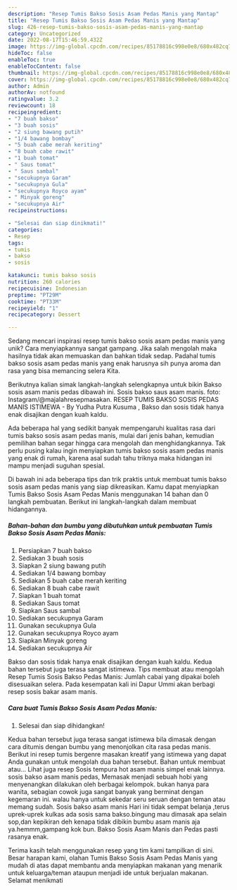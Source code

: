 ```yaml
---
description: "Resep Tumis Bakso Sosis Asam Pedas Manis yang Mantap"
title: "Resep Tumis Bakso Sosis Asam Pedas Manis yang Mantap"
slug: 426-resep-tumis-bakso-sosis-asam-pedas-manis-yang-mantap
category: Uncategorized
date: 2022-08-17T15:46:59.432Z
image: https://img-global.cpcdn.com/recipes/85178816c998e0e8/680x482cq70/tumis-bakso-sosis-asam-pedas-manis-foto-resep-utama.jpg
hideToc: false
enableToc: true
enableTocContent: false
thumbnail: https://img-global.cpcdn.com/recipes/85178816c998e0e8/680x482cq70/tumis-bakso-sosis-asam-pedas-manis-foto-resep-utama.jpg
cover: https://img-global.cpcdn.com/recipes/85178816c998e0e8/680x482cq70/tumis-bakso-sosis-asam-pedas-manis-foto-resep-utama.jpg
author: Admin
authorAv: notfound
ratingvalue: 3.2
reviewcount: 18
recipeingredient:
- "7 buah bakso"
- "3 buah sosis"
- "2 siung bawang putih"
- "1/4 bawang bombay"
- "5 buah cabe merah keriting"
- "8 buah cabe rawit"
- "1 buah tomat"
- " Saus tomat"
- " Saus sambal"
- "secukupnya Garam"
- "secukupnya Gula"
- "secukupnya Royco ayam"
- " Minyak goreng"
- "secukupnya Air"
recipeinstructions:

- "Selesai dan siap dinikmati!"
categories:
- Resep
tags:
- tumis
- bakso
- sosis

katakunci: tumis bakso sosis 
nutrition: 260 calories
recipecuisine: Indonesian
preptime: "PT29M"
cooktime: "PT33M"
recipeyield: "1"
recipecategory: Dessert

---
```





Sedang mencari inspirasi resep tumis bakso sosis asam pedas manis yang unik? Cara menyiapkannya sangat gampang. Jika salah mengolah maka hasilnya tidak akan memuaskan dan bahkan tidak sedap. Padahal tumis bakso sosis asam pedas manis yang enak harusnya sih punya aroma dan rasa yang bisa memancing selera Kita.





Berikutnya kalian simak langkah-langkah selengkapnya untuk bikin Bakso sosis asam manis pedas dibawah ini. Sosis bakso saus asam manis. foto: Instagram/@majalahresepmasakan. RESEP TUMIS BAKSO SOSIS PEDAS MANIS ISTIMEWA - By Yudha Putra Kusuma , Bakso dan sosis tidak hanya enak disajikan dengan kuah kaldu.

Ada beberapa hal yang sedikit banyak mempengaruhi kualitas rasa dari tumis bakso sosis asam pedas manis, mulai dari jenis bahan, kemudian pemilihan bahan segar hingga cara mengolah dan menghidangkannya. Tak perlu pusing kalau ingin menyiapkan tumis bakso sosis asam pedas manis yang enak di rumah, karena asal sudah tahu triknya maka hidangan ini mampu menjadi suguhan spesial.






Di bawah ini ada beberapa tips dan trik praktis untuk membuat tumis bakso sosis asam pedas manis yang siap dikreasikan. Kamu dapat menyiapkan Tumis Bakso Sosis Asam Pedas Manis menggunakan 14 bahan dan 0 langkah pembuatan. Berikut ini langkah-langkah dalam membuat hidangannya.

<!--inarticleads1-->

##### Bahan-bahan dan bumbu yang dibutuhkan untuk pembuatan Tumis Bakso Sosis Asam Pedas Manis:

1. Persiapkan 7 buah bakso
1. Sediakan 3 buah sosis
1. Siapkan 2 siung bawang putih
1. Sediakan 1/4 bawang bombay
1. Sediakan 5 buah cabe merah keriting
1. Sediakan 8 buah cabe rawit
1. Siapkan 1 buah tomat
1. Sediakan  Saus tomat
1. Siapkan  Saus sambal
1. Sediakan secukupnya Garam
1. Gunakan secukupnya Gula
1. Gunakan secukupnya Royco ayam
1. Siapkan  Minyak goreng
1. Sediakan secukupnya Air


Bakso dan sosis tidak hanya enak disajikan dengan kuah kaldu. Kedua bahan tersebut juga terasa sangat istimewa. Tips membuat atau mengolah Resep Tumis Sosis Bakso Pedas Manis: Jumlah cabai yang dipakai boleh disesuaikan selera. Pada kesempatan kali ini Dapur Ummi akan berbagi resep sosis bakar asam manis. 

<!--inarticleads2-->

##### Cara buat Tumis Bakso Sosis Asam Pedas Manis:


1. Selesai dan siap dihidangkan!

Kedua bahan tersebut juga terasa sangat istimewa bila dimasak dengan cara ditumis dengan bumbu yang menonjolkan cita rasa pedas manis. Berikut ini resep tumis bergenre masakan kreatif yang istimewa yang dapat Anda gunakan untuk mengolah dua bahan tersebut. Bahan untuk membuat atau… Lihat juga resep Sosis tempura hot asam manis simpel enak lainnya. sosis bakso asam manis pedas, Memasak menjadi sebuah hobi yang menyenangkan dilakukan oleh berbagai kelompok. bukan hanya para wanita, sebagian cowok juga sangat banyak yang berminat dengan kegemaran ini. walau hanya untuk sekedar seru seruan dengan teman atau memang sudah. Sosis bakso asam manis Hari ini tidak sempat belanja ,terus uprek-uprek kulkas ada sosis sama bakso.bingung mau dimasak apa selain sop,dan kepikiran deh kenapa tidak dibikin bumbu asam manis aja ya.hemmm,gampang kok bun. Bakso Sosis Asam Manis dan Pedas pasti rasanya enak. 

Terima kasih telah menggunakan resep yang tim kami tampilkan di sini. Besar harapan kami, olahan Tumis Bakso Sosis Asam Pedas Manis yang mudah di atas dapat membantu anda menyiapkan makanan yang menarik untuk keluarga/teman ataupun menjadi ide untuk berjualan makanan. Selamat menikmati
